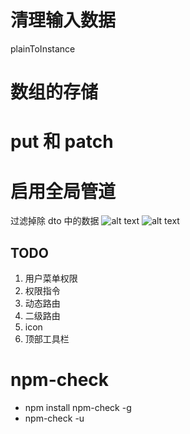 # 清理输入数据

plainToInstance

# 数组的存储

# put 和 patch

# 启用全局管道

过滤掉除 dto 中的数据
![alt text](image-2.png)
![alt text](image-3.png)

## TODO

1. 用户菜单权限
2. 权限指令
3. 动态路由
4. 二级路由
5. icon
6. 顶部工具栏

# npm-check

- npm install npm-check -g
- npm-check -u
